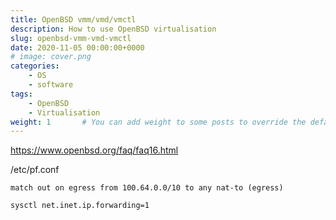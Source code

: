 ```yaml
---
title: OpenBSD vmm/vmd/vmctl
description: How to use OpenBSD virtualisation
slug: openbsd-vmm-vmd-vmctl
date: 2020-11-05 00:00:00+0000
# image: cover.png
categories:
    - OS
    - software
tags:
    - OpenBSD
    - Virtualisation
weight: 1       # You can add weight to some posts to override the default sorting (date descending)
---
```

<!-- wp:paragraph -->
<p><a href="https://www.openbsd.org/faq/faq16.html">https://www.openbsd.org/faq/faq16.html</a></p>
<!-- /wp:paragraph -->

<!-- wp:paragraph -->
<p>/etc/pf.conf</p>
<!-- /wp:paragraph -->

<!-- wp:code -->
<pre class="wp-block-code"><code>match out on egress from 100.64.0.0/10 to any nat-to (egress)</code></pre>
<!-- /wp:code -->

<!-- wp:code -->
<pre class="wp-block-code"><code>sysctl net.inet.ip.forwarding=1</code></pre>
<!-- /wp:code -->

<!-- wp:paragraph -->
<p></p>
<!-- /wp:paragraph -->
